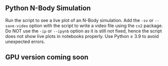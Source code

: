 ## Python N-Body Simulation

Run the script to see a live plot of an N-Body simulation. Add the `-sv` or `--save-video` option with the script to write a video file using the `cv2` package. Do NOT use the `-ip` or `--ipynb` option as it is still not fixed, hence the script does not show live plots in notebooks properly. Use Python $\geq$ 3.9 to avoid unexpected errors.

## GPU version coming soon
